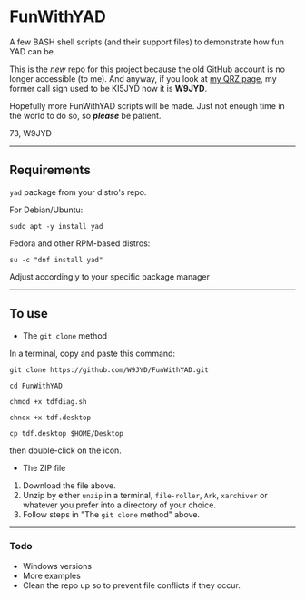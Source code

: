 # FunWithYAD
A few BASH shell scripts (and their support files) to demonstrate how fun YAD can be.

This is the *new* repo for this project because the old GitHub account is no longer accessible (to me). And anyway, if you look at [my QRZ page](https://www.qrz.com/db/W9JYD "QRZ Login Required"), my former call sign used to be KI5JYD now it is **W9JYD**.

Hopefully more FunWithYAD scripts will be made. Just not enough time in the world to do so, so ***please*** be patient.

73,
W9JYD

---

## Requirements

`yad` package from your distro's repo.

For Debian/Ubuntu:

`sudo apt -y install yad`

Fedora and other RPM-based distros:

`su -c "dnf install yad"`

Adjust accordingly to your specific package manager

---

## To use

* The `git clone` method

In a terminal, copy and paste this command:

```
git clone https://github.com/W9JYD/FunWithYAD.git

cd FunWithYAD

chmod +x tdfdiag.sh

chnox +x tdf.desktop

cp tdf.desktop $HOME/Desktop
```

then double-click on the icon.

* The ZIP file

1. Download the file above.
2. Unzip by either `unzip` in a terminal, `file-roller`, `Ark`, `xarchiver` or whatever you prefer into a directory of your choice.
3. Follow steps in "The `git clone` method" above.

---

### Todo

* Windows versions
* More examples
* Clean the repo up so to prevent file conflicts if they occur.
